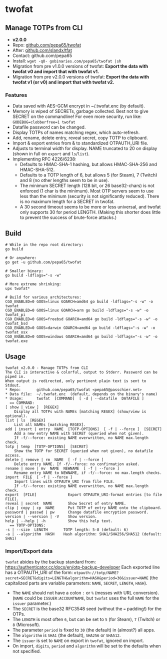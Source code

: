 # twofat
## Manage TOTPs from CLI
* **v2.0.0**
* Repo: [github.com/pepa65/twofat](https://github.com/pepa65/twofat)
* After: [github.com/slandx/tfat](https://github.com/slandx/tfat)
* Contact: github.com/pepa65
* Install: `wget -qO- gobinaries.com/pepa65/twofat |sh`
* Migration from pre v1.0.0 versions of twofat:
  **Export the data with twofat v0 and import that with twofat v1.**
* Migration from pre v2.0.0 versions of twofat:
  **Export the data with twofat v1 (or v0) and import that with twofat v2.**

### Features
* Data saved with AES-GCM encrypt in ~/.twofat.enc (by default).
* Memory is wiped of SECRETs, garbage collected. Best not to give SECRET on the commandline!
  For even more security, run like: `GODEBUG=clobberfree=1 twofat`
* Datafile password can be changed.
* Display TOTPs of names matching regex, which auto-refresh.
* Add, rename, delete entry, reveal secret, copy TOTP to clipboard.
* Import & export entries from & to standardized OTPAUTH_URI file.
* Adjusts to terminal width for display. NAME truncated to 20 on display
  (shown in full on `export` and `ls`/`list`).
* Implementing RFC 4226/6238:
  - Defaults to HMAC-SHA-1 hashing, but allows HMAC-SHA-256 and HMAC-SHA-512.
  - Defaults to a TOTP length of 6, but allows 5 (for Steam), 7 (Twitch) and 8 (no other lengths seem to be in use).
  - The minimum SECRET length (128 bit, or 26 base32-chars) is not enforced (1 char is the minimum).
    Most OTP servers seem to use less than the minimum (security is not significantly reduced).
    There is no maximum length for a SECRET in twofat.
  - A 30 second timeout seems to be more or less universal, and twofat only supports 30 for period LENGTH.
    (Making this shorter does little to prevent the success of brute-force attacks.)

## Build
```shell
# While in the repo root directory:
go build

# Or anywhere:
go get -u github.com/pepa65/twofat

# Smaller binary:
go build -ldflags="-s -w"

# More extreme shrinking:
upx twofat*

# Build for various architectures:
CGO_ENABLED=0 GOOS=linux GOARCH=amd64 go build -ldflags="-s -w" -o twofat
CGO_ENABLED=0 GOOS=linux GOARCH=arm go build -ldflags="-s -w" -o twofat_pi
CGO_ENABLED=0 GOOS=freebsd GOARCH=amd64 go build -ldflags="-s -w" -o twofat_bsd
CGO_ENABLED=0 GOOS=darwin GOARCH=amd64 go build -ldflags="-s -w" -o twofat_osx
CGO_ENABLED=0 GOOS=windows GOARCH=amd64 go build -ldflags="-s -w" -o twofat.exe
```

## Usage
```
twofat v2.0.0 - Manage TOTPs from CLI
The CLI is interactive & colorful, output to Stderr. Password can be piped in.
When output is redirected, only pertinent plain text is sent to Stdout.
* Repo:       github.com/pepa65/twofat <pepa65@passchier.net>
* Data file:  ~/.twofat.enc  (default, depends on the binary's name)
* Usage:      twofat  [COMMAND]  [ -d | --datafile  DATAFILE ]
  == COMMAND:
[ show | view ]  [REGEX]
    Display all TOTPs with NAMEs [matching REGEX] (show/view is optional).
list | ls  [REGEX]
    List all NAMEs [matching REGEX].
add | insert | entry  NAME  [TOTP-OPTIONS]  [ -f | --force ]  [SECRET]
    Add a new entry NAME with SECRET (queried when not given).
    If -f/--force: existing NAME overwritten, no NAME max.length check.
totp | temp  [TOTP-OPTIONS]  [SECRET]
    Show the TOTP for SECRET (queried when not given), no datafile access.
delete | remove | rm  NAME  [ -f | --force ]
    Delete entry NAME. If -f/--force: no confirmation asked.
rename | move | mv  NAME  NEWNAME  [ -f | --force ]
    Rename entry NAME to NEWNAME, if -f/--force: no max.length checks.
import  FILE  [ -f | --force ]
    Import lines with OTPAUTH_URI from file FILE.
    If -f/--force: existing NAME overwritten, no NAME max.length check.
export  [FILE]              Export OTPAUTH_URI-format entries [to file FILE].
reveal | secret  NAME       Show Secret of entry NAME.
clip | copy | cp  NAME      Put TOTP of entry NAME onto the clipboard.
password | passwd | pw      Change datafile encryption password.
version | --version | -V    Show version.
help | --help | -h          Show this help text.
  == TOTP-OPTIONS:
-s | --size  LENGTH       TOTP length: 5-8 (default: 6)
-a | --algorithm  HASH    Hash algorithm: SHA1/SHA256/SHA512 (default: SHA1)
```

### Import/Export data
`twofat` abides by the backup standard from: https://authenticator.cc/docs/en/otp-backup-developer
Each exported line has a OTPAUTH_URI of the form:
`otpauth://totp/NAME?secret=SECRET&digits=LENGTH&algorithm=HASH&period=30&issuer=NAME`
(the capitalized parts are variable parameters: `NAME`, `SECRET`, `LENGTH`, `HASH`).

* The `NAME` should not have a colon `:` or `%` (messes with URL conversion).
  (`NAME` could be `ISSUER:ACCOUNTNAME`, but `twofat` uses the full `NAME` for the `issuer` parameter.)
* The `SECRET` is the base32 RFC3548 seed (without the `=` padding!) for the OTPs.
* The `LENGTH` is most often `6`, but can be set to `5` (for Steam), `7` (Twitch) or `8` (Microsoft).
* The parameter `period` is fixed to `30` (the default) in (almost?) all apps.
* The `algorithm` is `SHA1` (the default), `SHA256` or `SHA512`.
* The `issuer` is set to `NAME` on export in `twofat`, ignored on import.
* On import, `digits`, `period` and `algorithm` will be set to the defaults when not specified.

